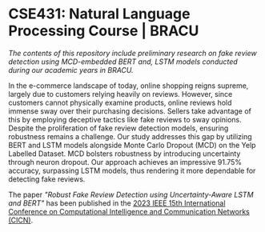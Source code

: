 # CSE431: Natural Language Processing Course | BRACU
*The contents of this repository include preliminary research on fake review detection using MCD-embedded BERT and, LSTM models conducted during our academic years in BRACU.*

In the e-commerce landscape of today, online shopping reigns supreme, largely due to customers relying heavily on reviews. However, since customers cannot physically examine products, online reviews hold immense sway over their purchasing decisions. Sellers take advantage of this by employing deceptive tactics like fake reviews to sway opinions. Despite the proliferation of fake review detection models, ensuring robustness remains a challenge. Our study addresses this gap by utilizing BERT and LSTM models alongside Monte Carlo Dropout (MCD) on the Yelp Labelled Dataset. MCD bolsters robustness by introducing uncertainty through neuron dropout. Our approach achieves an impressive 91.75% accuracy, surpassing LSTM models, thus rendering it more dependable for detecting fake reviews.

The paper *"Robust Fake Review Detection using Uncertainty-Aware LSTM and BERT"* has been published in the [2023 IEEE 15th International Conference on Computational Intelligence and Communication Networks (CICN)](https://ieeexplore.ieee.org/document/10402342).

